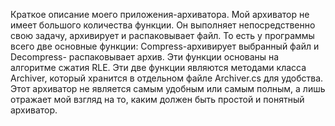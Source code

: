 Краткое описание моего приложения-архиватора.
Мой архиватор не имеет большого количества функции. Он выполняет непосредственно свою задачу, архивирует и распаковывает файл.
То есть у программы всего две основные функции: Compress-архивирует выбранный файл и Decompress- распаковывает архив.
Эти функции основаны на алгоритме сжатия RLE. Эти две функции являются методами класса Archiver, который хранится в отдельном файле Archiver.cs для удобства.
Этот архиватор не является самым удобным или самым полным, а лишь отражает мой взгляд на то, каким должен быть простой и понятный архиватор.
